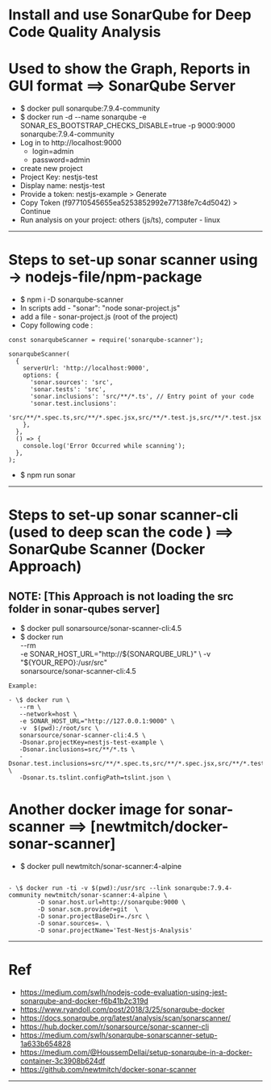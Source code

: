 # Install and use SonarQube for Deep Code Quality Analysis

# Used to show the Graph, Reports in GUI format ==> SonarQube Server

- \$ docker pull sonarqube:7.9.4-community
- \$ docker run -d --name sonarqube -e SONAR_ES_BOOTSTRAP_CHECKS_DISABLE=true -p 9000:9000 sonarqube:7.9.4-community
- Log in to http://localhost:9000
  - login=admin
  - password=admin
- create new project
- Project Key: nestjs-test
- Display name: nestjs-test
- Provide a token: nestjs-example > Generate
- Copy Token (f97710545655ea5253852992e77138fe7c4d5042) > Continue
- Run analysis on your project: others (js/ts), computer - linux

---

# Steps to set-up sonar scanner using -> nodejs-file/npm-package

- \$ npm i -D sonarqube-scanner
- In scripts add - "sonar": "node sonar-project.js"
- add a file - sonar-project.js (root of the project)
- Copy following code :

```
const sonarqubeScanner = require('sonarqube-scanner');

sonarqubeScanner(
  {
    serverUrl: 'http://localhost:9000',
    options: {
      'sonar.sources': 'src',
      'sonar.tests': 'src',
      'sonar.inclusions': 'src/**/*.ts', // Entry point of your code
      'sonar.test.inclusions':
        'src/**/*.spec.ts,src/**/*.spec.jsx,src/**/*.test.js,src/**/*.test.jsx',
    },
  },
  () => {
    console.log('Error Occurred while scanning');
  },
);

```

- \$ npm run sonar

---

# Steps to set-up sonar scanner-cli (used to deep scan the code ) ==> SonarQube Scanner (Docker Approach)

## NOTE: [This Approach is not loading the src folder in sonar-qubes server]

- \$ docker pull sonarsource/sonar-scanner-cli:4.5
- \$ docker run \
   --rm \
   -e SONAR_HOST_URL="http://${SONARQUBE_URL}" \
    -v "${YOUR_REPO}:/usr/src" \
   sonarsource/sonar-scanner-cli:4.5

```
Example:

- \$ docker run \
   --rm \
   --network=host \
   -e SONAR_HOST_URL="http://127.0.0.1:9000" \
   -v  $(pwd):/root/src \
   sonarsource/sonar-scanner-cli:4.5 \
   -Dsonar.projectKey=nestjs-test-example \
   -Dsonar.inclusions=src/**/*.ts \
   -Dsonar.test.inclusions=src/**/*.spec.ts,src/**/*.spec.jsx,src/**/*.test.js,src/**/*.test.jsx \
   -Dsonar.ts.tslint.configPath=tslint.json \

```

# Another docker image for sonar-scanner ==> [newtmitch/docker-sonar-scanner]

- \$ docker pull newtmitch/sonar-scanner:4-alpine

```

- \$ docker run -ti -v $(pwd):/usr/src --link sonarqube:7.9.4-community newtmitch/sonar-scanner:4-alpine \
        -D sonar.host.url=http://sonarqube:9000 \
        -D sonar.scm.provider=git  \
        -D sonar.projectBaseDir=./src \
        -D sonar.sources=. \
        -D sonar.projectName='Test-Nestjs-Analysis'

```

---

# Ref

- https://medium.com/swlh/nodejs-code-evaluation-using-jest-sonarqube-and-docker-f6b41b2c319d
- https://www.ryandoll.com/post/2018/3/25/sonarqube-docker
- https://docs.sonarqube.org/latest/analysis/scan/sonarscanner/
- https://hub.docker.com/r/sonarsource/sonar-scanner-cli
- https://medium.com/swlh/sonarqube-sonarscanner-setup-1a633b654828
- https://medium.com/@HoussemDellai/setup-sonarqube-in-a-docker-container-3c3908b624df
- https://github.com/newtmitch/docker-sonar-scanner

---
